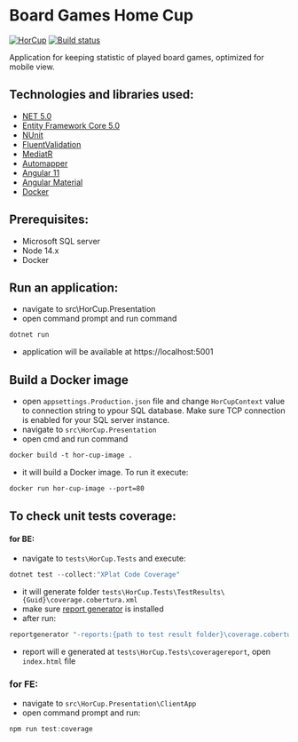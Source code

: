 # Board Games Home Cup

[![HorCup](https://github.com/GorbunowArtem/BoardGamesHomeCup/workflows/HorCup/badge.svg)](https://github.com/GorbunowArtem/BoardGamesHomeCup/actions)
[![Build status](https://dev.azure.com/artem-horbunov/hor-cup/_apis/build/status/hor-cup-Docker%20container-CI)](https://dev.azure.com/artem-horbunov/hor-cup/_build/latest?definitionId=1)

Application for keeping statistic of played board games, optimized for mobile view.

## Technologies and libraries used:

- [NET 5.0](https://github.com/microsoft/dotnet)
- [Entity Framework Core 5.0](https://github.com/dotnet/efcore)
- [NUnit](https://github.com/nunit/nunit)
- [FluentValidation](https://github.com/FluentValidation/FluentValidation)
- [MediatR](https://github.com/jbogard/MediatR)
- [Automapper](https://github.com/AutoMapper/AutoMapper)
- [Angular 11](https://github.com/angular/angular)
- [Angular Material](https://github.com/angular/material)
- [Docker](https://www.docker.com/)

## Prerequisites:

- Microsoft SQL server
- Node 14.x
- Docker

## Run an application:

- navigate to src\HorCup.Presentation
- open command prompt and run command

```c#
dotnet run
```

- application will be available at https://localhost:5001

## Build a Docker image

- open `appsettings.Production.json` file and change `HorCupContext` value to connection string to ypour SQL database. Make sure TCP connection is enabled for your SQL server instance.
- navigate to `src\HorCup.Presentation`
- open cmd and run command

```dockerfile
docker build -t hor-cup-image .
```

- it will build a Docker image. To run it execute:

```dockerfile
docker run hor-cup-image --port=80
```

## To check unit tests coverage:

#### for BE:

- navigate to `tests\HorCup.Tests` and execute:

```c#
dotnet test --collect:"XPlat Code Coverage"
```

- it will generate folder `tests\HorCup.Tests\TestResults\{Guid}\coverage.cobertura.xml`
- make sure [report generator](https://github.com/danielpalme/ReportGenerator) is installed
- after run:

```c#
reportgenerator "-reports:{path to test result folder}\coverage.cobertura.xml" "-targetdir:coveragereport" -reporttypes:Html
```

- report will e generated at `tests\HorCup.Tests\coveragereport`, open `index.html` file

### for FE:

- navigate to `src\HorCup.Presentation\ClientApp`
- open command prompt and run:

```js
npm run test:coverage
```
